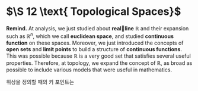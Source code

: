 # $\S 12 \text{ Topological Spaces}$

$\textbf{Remind.}$
At analysis, we just studied about **realline** $\mathbb{R}$ and their expansion such as $\mathbb{R}^{n}$, which we call **euclidean space**, and studied **continuous function** on these spaces.
Moreover, we just introduced the concepts of **open sets** and **limit points** to build a structure of **continuous functions**. This was possible because $\mathbb{R}$ is a very good set that satisfies several useful properties. Therefore, at topology, we expand the concept of $\mathbb{R}$, as broad as possible to include various models that were useful in mathematics.

위상을 정의할 때의 키 포인트는 